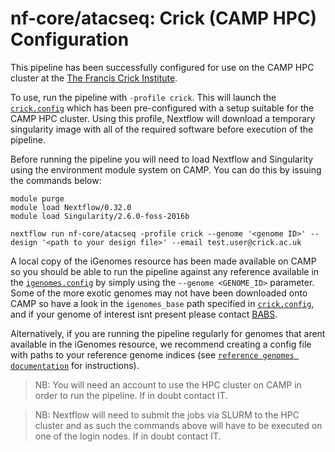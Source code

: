 # nf-core/atacseq: Crick (CAMP HPC) Configuration

This pipeline has been successfully configured for use on the CAMP HPC cluster at the [The Francis Crick Institute](https://www.crick.ac.uk/).

To use, run the pipeline with `-profile crick`. This will launch the [`crick.config`](../../conf/crick.config) which has been pre-configured with a setup suitable for the CAMP HPC cluster. Using this profile, Nextflow will download a temporary singularity image with all of the required software before execution of the pipeline.

Before running the pipeline you will need to load Nextflow and Singularity using the environment module system on CAMP. You can do this by issuing the commands below:

```
module purge
module load Nextflow/0.32.0
module load Singularity/2.6.0-foss-2016b

nextflow run nf-core/atacseq -profile crick --genome '<genome ID>' --design '<path to your design file>' --email test.user@crick.ac.uk
```

A local copy of the iGenomes resource has been made available on CAMP so you should be able to run the pipeline against any reference available in the [`igenomes.config`](../../conf/igenomes.config) by simply using the `--genome <GENOME_ID>` parameter. Some of the more exotic genomes may not have been downloaded onto CAMP so have a look in the `igenomes_base` path specified in [`crick.config`](../../conf/crick.config), and if your genome of interest isnt present please contact [BABS](mailto:bioinformatics@crick.ac.uk).

Alternatively, if you are running the pipeline regularly for genomes that arent available in the iGenomes resource, we recommend creating a config file with paths to your reference genome indices (see [`reference genomes documentation`](reference_genomes.md) for instructions).

>NB: You will need an account to use the HPC cluster on CAMP in order to run the pipeline. If in doubt contact IT.

>NB: Nextflow will need to submit the jobs via SLURM to the HPC cluster and as such the commands above will have to be executed on one of the login nodes. If in doubt contact IT.
